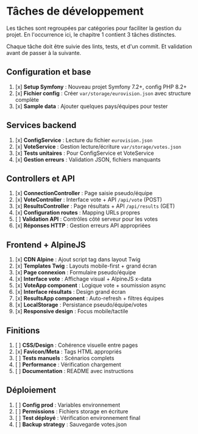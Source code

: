 # Tâches de développement

Les tâches sont regroupées par catégories pour faciliter la gestion du projet.
En l'occurrence ici, le chapitre 1 contient 3 tâches distinctes.

Chaque tâche doit être suivie des lints, tests, et d'un commit. Et validation avant de passer à la suivante.

## Configuration et base
1. [x] **Setup Symfony** : Nouveau projet Symfony 7.2+, config PHP 8.2+
2. [x] **Fichier config** : Créer `var/storage/eurovision.json` avec structure complète
3. [x] **Sample data** : Ajouter quelques pays/équipes pour tester

## Services backend
1. [x] **ConfigService** : Lecture du fichier `eurovision.json`
2. [x] **VoteService** : Gestion lecture/écriture `var/storage/votes.json`
3. [x] **Tests unitaires** : Pour ConfigService et VoteService
4. [x] **Gestion erreurs** : Validation JSON, fichiers manquants

## Controllers et API
1. [x] **ConnectionController** : Page saisie pseudo/équipe
2. [x] **VoteController** : Interface vote + API `/api/vote` (POST)
3. [x] **ResultsController** : Page résultats + API `/api/results` (GET)
4. [x] **Configuration routes** : Mapping URLs propres
5. [ ] **Validation API** : Contrôles côté serveur pour les votes
6. [x] **Réponses HTTP** : Gestion erreurs API appropriées

## Frontend + AlpineJS
1. [x] **CDN Alpine** : Ajout script tag dans layout Twig
2. [x] **Templates Twig** : Layouts mobile-first + grand écran
3. [x] **Page connexion** : Formulaire pseudo/équipe
4. [x] **Interface vote** : Affichage visual + AlpineJS x-data
5. [x] **VoteApp component** : Logique vote + soumission async
6. [x] **Interface résultats** : Design grand écran
7. [x] **ResultsApp component** : Auto-refresh + filtres équipes
8. [x] **LocalStorage** : Persistance pseudo/équipe/votes
9. [x] **Responsive design** : Focus mobile/tactile

## Finitions
1. [ ] **CSS/Design** : Cohérence visuelle entre pages
2. [x] **Favicon/Meta** : Tags HTML appropriés
3. [ ] **Tests manuels** : Scénarios complets
4. [ ] **Performance** : Vérification chargement
5. [ ] **Documentation** : README avec instructions

## Déploiement
1. [ ] **Config prod** : Variables environnement
2. [ ] **Permissions** : Fichiers storage en écriture
3. [ ] **Test déployé** : Vérification environnement final
4. [ ] **Backup strategy** : Sauvegarde votes.json